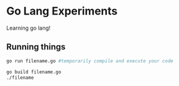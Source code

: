 # Go Lang Experiments

Learning go lang!

## Running things

```bash
go run filename.go #temporarily compile and execute your code
```

```bash
go build filename.go
./filename
```

